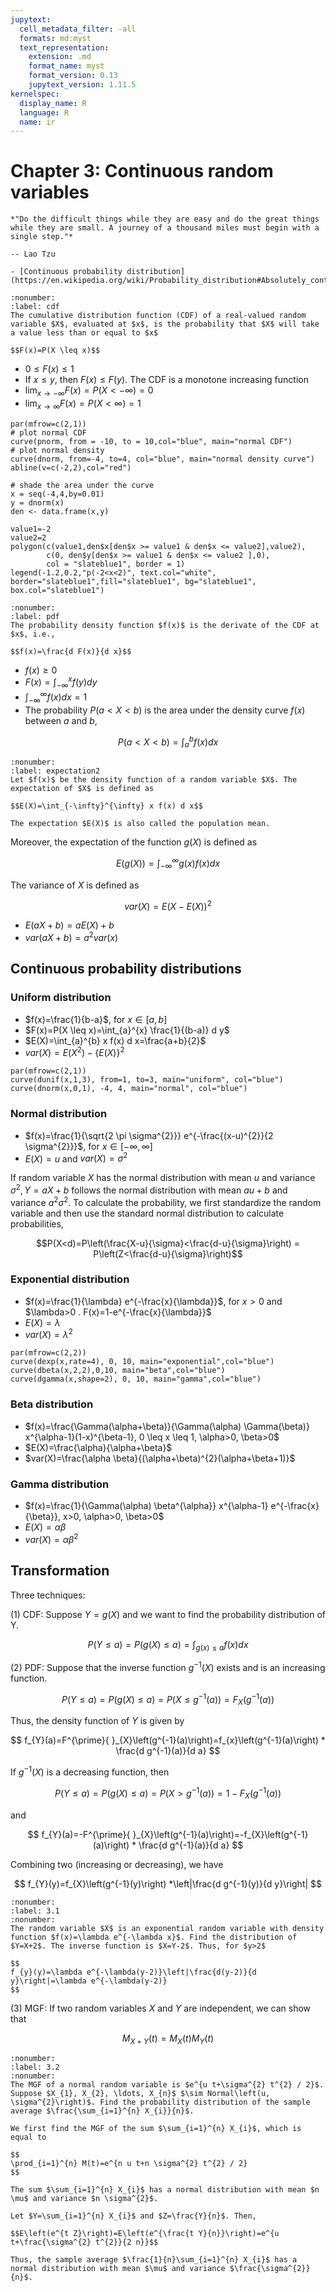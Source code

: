 ```yaml
---
jupytext:
  cell_metadata_filter: -all
  formats: md:myst
  text_representation:
    extension: .md
    format_name: myst
    format_version: 0.13
    jupytext_version: 1.11.5
kernelspec:
  display_name: R
  language: R
  name: ir
---
```


# Chapter 3: Continuous random variables

```{epigraph}
*"Do the difficult things while they are easy and do the great things while they are small. A journey of a thousand miles must begin with a single step."*

-- Lao Tzu
```

```{seealso}
- [Continuous probability distribution](https://en.wikipedia.org/wiki/Probability_distribution#Absolutely_continuous_probability_distribution)
```

````{prf:definition} cumulative probability function
:nonumber:
:label: cdf
The cumulative distribution function (CDF) of a real-valued random variable $X$, evaluated at $x$, is the probability that $X$ will take a value less than or equal to $x$

$$F(x)=P(X \leq x)$$
````
- $0\le F(x)\le 1$
- If $x\le y$, then $F(x)\le F(y)$. The CDF is a monotone increasing function  
- $\lim_{x\rightarrow -\infty} F(x) = P(X<-\infty) = 0$
- $\lim_{x\rightarrow \infty} F(x) = P(X<\infty) = 1$

```{code-cell}
par(mfrow=c(2,1))
# plot normal CDF
curve(pnorm, from = -10, to = 10,col="blue", main="normal CDF")
# plot normal density
curve(dnorm, from=-4, to=4, col="blue", main="normal density curve")
abline(v=c(-2,2),col="red")

# shade the area under the curve
x = seq(-4,4,by=0.01)
y = dnorm(x)
den <- data.frame(x,y)

value1=-2
value2=2
polygon(c(value1,den$x[den$x >= value1 & den$x <= value2],value2),
        c(0, den$y[den$x >= value1 & den$x <= value2 ],0),
        col = "slateblue1", border = 1)
legend(-1.2,0.2,"p(-2<x<2)", text.col="white", border="slateblue1",fill="slateblue1", bg="slateblue1", box.col="slateblue1")
```

````{prf:definition} probability density function
:nonumber:
:label: pdf
The probability density function $f(x)$ is the derivate of the CDF at $x$, i.e.,

$$f(x)=\frac{d F(x)}{d x}$$
````

- $f(x)\ge 0$
- $F(x)=\int_{-\infty}^{x} f(y) d y$
- $\int_{-\infty}^\infty f(x)dx = 1$
- The probability $P(a<X<b)$ is the area under the density curve $f(x)$ between $a$ and $b$, 

$$P(a<X<b) = \int_a^b f(x)dx$$



````{prf:definition} expectation
:nonumber:
:label: expectation2
Let $f(x)$ be the density function of a random variable $X$. The expectation of $X$ is defined as

$$E(X)=\int_{-\infty}^{\infty} x f(x) d x$$

The expectation $E(X)$ is also called the population mean. 
````

Moreover, the expectation of the function $g(X)$ is defined as

$$E(g(X))=\int_{-\infty}^{\infty} g(x) f(x) d x$$

The variance of $X$ is defined as 

$$var(X) = E(X-E(X))^2$$

- $E(aX+b) = aE(X)+b$
- $var(aX+b) = a^2var(x)$

## Continuous probability distributions

### Uniform distribution


- $f(x)=\frac{1}{b-a}$, for $x \in[a, b]$
- $F(x)=P(X \leq x)=\int_{a}^{x} \frac{1}{(b-a)} d y$
- $E(X)=\int_{a}^{b} x f(x) d x=\frac{a+b}{2}$
- $var(X)=E\left(X^{2}\right)-\{E(X)\}^{2}$

```{code-cell}
par(mfrow=c(2,1))
curve(dunif(x,1,3), from=1, to=3, main="uniform", col="blue")
curve(dnorm(x,0,1), -4, 4, main="normal", col="blue")
```
### Normal distribution

- $f(x)=\frac{1}{\sqrt{2 \pi \sigma^{2}}} e^{-\frac{(x-u)^{2}}{2 \sigma^{2}}}$, for $x \in[-\infty, \infty]$
- $E(X)=u$ and $var(X)=\sigma^{2}$

If random variable $X$ has the normal distribution with mean $u$ and variance $\sigma^{2}, Y=aX+b$ follows the normal distribution with mean $a u+b$ and variance $a^{2} \sigma^{2}$. To calculate the probability, we first standardize the random variable and then use the standard normal distribution to calculate probabilities,

 $$P(X<d)=P\left(\frac{X-u}{\sigma}<\frac{d-u}{\sigma}\right) = P\left(Z<\frac{d-u}{\sigma}\right)$$

### Exponential distribution

- $f(x)=\frac{1}{\lambda} e^{-\frac{x}{\lambda}}$, for $x>0$ and $\lambda>0 . F(x)=1-e^{-\frac{x}{\lambda}}$
- $E(X)=\lambda$ 
- $var(X)=\lambda^{2}$

```{code-cell}
par(mfrow=c(2,2))
curve(dexp(x,rate=4), 0, 10, main="exponential",col="blue")
curve(dbeta(x,2,2),0,10, main="beta",col="blue")
curve(dgamma(x,shape=2), 0, 10, main="gamma",col="blue")
```
### Beta distribution

- $f(x)=\frac{\Gamma(\alpha+\beta)}{\Gamma(\alpha) \Gamma(\beta)} x^{\alpha-1}(1-x)^{\beta-1}, 0 \leq x \leq 1, \alpha>0, \beta>0$
- $E(X)=\frac{\alpha}{\alpha+\beta}$
- $var(X)=\frac{\alpha \beta}{(\alpha+\beta)^{2}(\alpha+\beta+1)}$

### Gamma distribution

- $f(x)=\frac{1}{\Gamma(\alpha) \beta^{\alpha}} x^{\alpha-1} e^{-\frac{x}{\beta}}, x>0, \alpha>0, \beta>0$
- $E(X)=\alpha \beta$
- $var(X)=\alpha \beta^{2}$ 

## Transformation

Three techniques:

(1) CDF: Suppose $Y=g(X)$ and we want to find the probability distribution of Y.

$$
P(Y \leq a)=P(g(X) \leq a)=\int_{g(x) \leq a} f(x) d x
$$

(2) PDF: Suppose that the inverse function $g^{-1}(X)$ exists and is an increasing function.

$$
P(Y \leq a)=P(g(X) \leq a)=P\left(X \leq g^{-1}(a)\right)=F_{X}\left(g^{-1}(a)\right)
$$

Thus, the density function of $Y$ is given by

$$
f_{Y}(a)=F^{\prime}{ }_{X}\left(g^{-1}(a)\right)=f_{x}\left(g^{-1}(a)\right) * \frac{d g^{-1}(a)}{d a}
$$

If $g^{-1}(X)$ is a decreasing function, then

$$
P(Y \leq a)=P(g(X) \leq a)=P\left(X > g^{-1}(a)\right)=1-F_{X}\left(g^{-1}(a)\right)
$$

and 

$$
f_{Y}(a)=-F^{\prime}{ }_{X}\left(g^{-1}(a)\right)=-f_{X}\left(g^{-1}(a)\right) * \frac{d g^{-1}(a)}{d a}
$$

Combining two (increasing or decreasing), we have

$$
f_{Y}(y)=f_{X}\left(g^{-1}(y)\right) *\left|\frac{d g^{-1}(y)}{d y}\right|
$$

````\{prf:example\} 3.1
:nonumber:
:label: 3.1
:nonumber:
The random variable $X$ is an exponential random variable with density function $f(x)=\lambda e^{-\lambda x}$. Find the distribution of $Y=X+2$. The inverse function is $X=Y-2$. Thus, for $y>2$

$$
f_{y}(y)=\lambda e^{-\lambda(y-2)}\left|\frac{d(y-2)}{d y}\right|=\lambda e^{-\lambda(y-2)}
$$
````

(3) MGF: If two random variables $X$ and $Y$ are independent, we can show that

$$
M_{X+Y}(t)=M_{X}(t) M_{Y}(t)
$$

````\{prf:example\} 3.2
:nonumber:
:label: 3.2
:nonumber:
The MGF of a normal random variable is $e^{u t+\sigma^{2} t^{2} / 2}$. Suppose $X_{1}, X_{2}, \ldots, X_{n}$ $\sim Normal\left(u, \sigma^{2}\right)$. Find the probability distribution of the sample average $\frac{\sum_{i=1}^{n} X_{i}}{n}$. 

We first find the MGF of the sum $\sum_{i=1}^{n} X_{i}$, which is equal to

$$
\prod_{i=1}^{n} M(t)=e^{n u t+n \sigma^{2} t^{2} / 2}
$$

The sum $\sum_{i=1}^{n} X_{i}$ has a normal distribution with mean $n \mu$ and variance $n \sigma^{2}$. 

Let $Y=\sum_{i=1}^{n} X_{i}$ and $Z=\frac{Y}{n}$. Then, 

$$E\left(e^{t Z}\right)=E\left(e^{\frac{t Y}{n}}\right)=e^{u t+\frac{\sigma^{2} t^{2}}{2 n}}$$
 
Thus, the sample average $\frac{1}{n}\sum_{i=1}^{n} X_{i}$ has a normal distribution with mean $\mu$ and variance $\frac{\sigma^{2}}{n}$.
````

